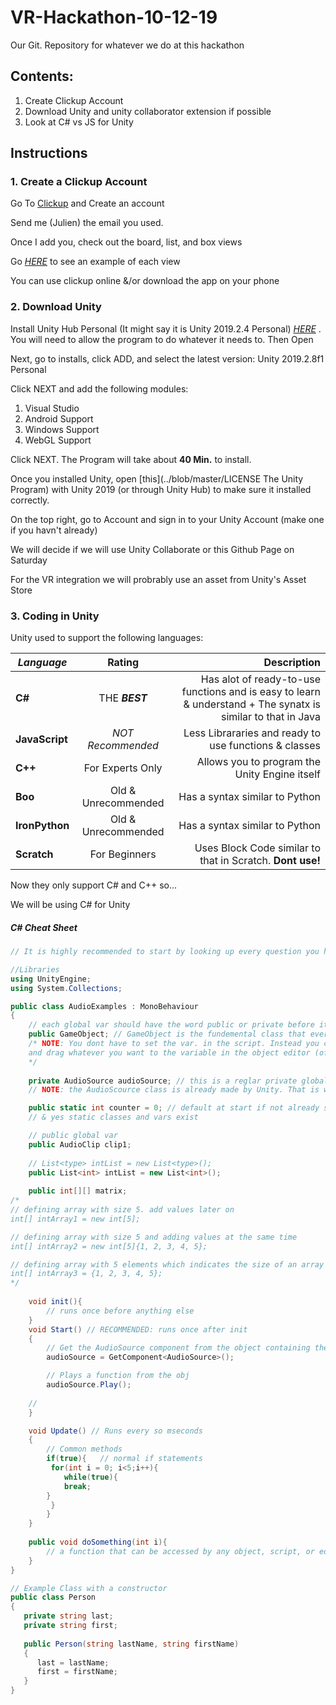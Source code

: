 # VR-Hackathon-10-12-19
 Our Git. Repository for whatever we do at this hackathon

## Contents:
1. Create Clickup Account
2. Download Unity and unity collaborator extension if possible
3. Look at C# vs JS for Unity

## Instructions
### 1. Create a Clickup Account
Go To 
[Clickup](https://www.google.com "Google's Homepage")
 and Create an account
	
Send me (Julien) the email you used.

Once I add you, check out the board, list, and box views

Go 
[*HERE*](https://clickup.com/views)
to see an example of each view

You can use clickup online &/or download the app on your phone

### 2. Download Unity
Install Unity Hub Personal (It might say it is Unity 2019.2.4 Personal)
[*HERE*](https://store.unity.com/download)
. You will need to allow the program to do whatever it needs to. 
Then Open

Next, go to installs, click ADD, and select the latest version: Unity 2019.2.8f1 Personal

Click NEXT and add the following modules:
1.	Visual Studio
2.	Android Support
3.	Windows Support
4.	WebGL Support

Click NEXT. The Program will take about **40 Min.** to install.

Once you installed Unity, open 
[this](../blob/master/LICENSE The Unity Program)
 with Unity 2019 (or through Unity Hub) to make sure it installed correctly.

On the top right, go to Account and sign in to your Unity Account (make one if you havn't already)

We will decide if we will use Unity Collaborate or this Github Page on Saturday

For the VR integration we will probrably use an asset from Unity's Asset Store

### 3. Coding in Unity
Unity used to support the following languages:

| ***Language*** | **Rating** | **Description** |
| -------------- |:-------------:| -----:|
| **C#**         | THE ***BEST*** | Has alot of ready-to-use functions and is easy to learn & understand + The synatx is similar to that in Java|
| **JavaScript** | *NOT Recommended* | Less Librararies and ready to use functions & classes |
| **C++**        | For Experts Only | Allows you to program the Unity Engine itself |
| **Boo**        | Old & Unrecommended | Has a syntax similar to Python |
| **IronPython** | Old & Unrecommended | Has a syntax similar to Python |
| **Scratch**    | For Beginners | Uses Block Code similar to that in Scratch. **Dont use!**|

Now they only support C# and C++ so...

We will be using C# for Unity

##### C# Cheat Sheet
```C#
// It is highly recommended to start by looking up every question you have on google 

//Libraries
using UnityEngine;
using System.Collections;

public class AudioExamples : MonoBehaviour
{	
    // each global var should have the word public or private before it
    public GameObject; // GameObject is the fundemental class that every object is derived from
    /* NOTE: You dont have to set the var. in the script. Instead you can go to the untiy editor
    and drag whatever you want to the variable in the object editor (of the specific object that contains the script)
    */
    
    private AudioSource audioSource; // this is a reglar private global variable for the AudioExamples class
    // NOTE: the AudioScource class is already made by Unity. That is why C# is the best language to use here

    public static int counter = 0; // default at start if not already set in the editor
    // & yes static classes and vars exist

    // public global var
    public AudioClip clip1;
    
    // List<type> intList = new List<type>();
    public List<int> intList = new List<int>();
    
    public int[][] matrix;
/*    
// defining array with size 5. add values later on
int[] intArray1 = new int[5]; 

// defining array with size 5 and adding values at the same time
int[] intArray2 = new int[5]{1, 2, 3, 4, 5};

// defining array with 5 elements which indicates the size of an array
int[] intArray3 = {1, 2, 3, 4, 5};
*/
    
    void init(){
    	// runs once before anything else
    }
    void Start() // RECOMMENDED: runs once after init
    {
        // Get the AudioSource component from the object containing the script in the unity editor
        audioSource = GetComponent<AudioSource>();

        // Plays a function from the obj
        audioSource.Play();
	
	//
    }

    void Update() // Runs every so mseconds
    {
    	// Common methods
    	if(true){   // normal if statements
	     for(int i = 0; i<5;i++){
	     	while(true){
			break;
		}
	     }
        }
    }
    
    public void doSomething(int i){
    	// a function that can be accessed by any object, script, or editor
    }
}

// Example Class with a constructor
public class Person
{
   private string last;
   private string first;
   
   public Person(string lastName, string firstName)
   {
      last = lastName;
      first = firstName;
   }
}
```



